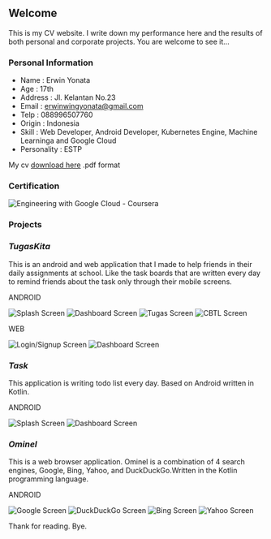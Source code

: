 ## Welcome

This is my CV website. I write down my performance here and the results of both personal and corporate projects. You are welcome to see it...

### Personal Information

- Name        : Erwin Yonata                    
- Age         : 17th                            
- Address     : Jl. Kelantan No.23             
- Email       : erwinwingyonata@gmail.com
- Telp        : 088996507760
- Origin      : Indonesia
- Skill       : Web Developer, Android Developer, Kubernetes Engine, Machine Learninga and Google Cloud 
- Personality : ESTP

My cv [download here](https://github.com/erwinyo/cv/blob/master/CV.pdf) .pdf format

### Certification
![Engineering with Google Cloud - Coursera](GCP.JPG)

### Projects

### _TugasKita_

This is an android and web application that I made to help friends in their daily assignments at school. Like the task boards that are written every day to remind friends about the task only through their mobile screens.

ANDROID


![Splash Screen](tgsk1.jpg)
![Dashboard Screen](tgsk2.jpg)
![Tugas Screen](tgsk3.jpg)
![CBTL Screen](tgsk4.jpg)


WEB

![Login/Signup Screen](tugaskita.epizy.com1.jpg)
![Dashboard Screen](tugaskita.epizy.com2.jpg)



### _Task_

This application is writing todo list every day. Based on Android written in Kotlin.

ANDROID


![Splash Screen](task1.jpg)
![Dashboard Screen](task2.jpg)


### _Ominel_

This is a web browser application. Ominel is a combination of 4 search engines, Google, Bing, Yahoo, and DuckDuckGo.Written in the Kotlin programming language.

ANDROID


![Google Screen](ominel1.jpg)
![DuckDuckGo Screen](ominel2.jpg)
![Bing Screen](ominel3.jpg)
![Yahoo Screen](ominel4.jpg)





Thank for reading.
Bye.

